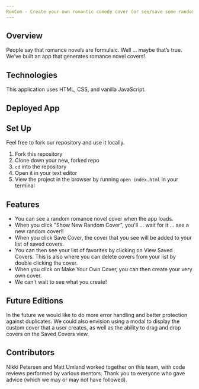 ```yaml
---
RomCom - Create your own romantic comedy cover (or see/save some random covers!)
---
```


## Overview

People say that romance novels are formulaic. Well … maybe that’s true. We’ve built an app that generates romance novel covers!

## Technologies

This application uses HTML, CSS, and vanilla JavaScript.

## Deployed App



## Set Up

Feel free to fork our repository and use it locally. 

1. Fork this repository
2. Clone down your new, forked repo
3. `cd` into the repository
4. Open it in your text editor
5. View the project in the browser by running `open index.html` in your terminal

## Features

* You can see a random romance novel cover when the app loads.
* When you click "Show New Random Cover", you'll ... wait for it ... see a new random cover!! 
* When you click Save Cover, the cover that you see will be added to your list of saved covers.
* You can then see your list of favorites by clicking on View Saved Covers. This is also where you can
  delete covers from your list by double clicking the cover.
* When you click on Make Your Own Cover, you can then create your very own cover.
* We can't wait to see what you create!

## Future Editions

In the future we would like to do more error handling and better protection against duplicates. We could also envision 
using a modal to display the custom cover that a user creates, as well as the ability to drag and drop covers on the 
Saved Covers view.

## Contributors
Nikki Petersen and Matt Umland worked together on this team, with code reviews performed by various mentors. 
Thank you to everyone who gave advice (which we may or may not have followed).
